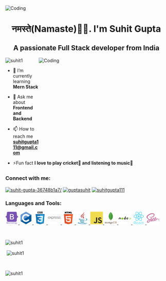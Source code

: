 
<image align="center"  alt="Coding" width="1000" height="300"  src="./Work-Fun.gif">

<h1 align="center">नमस्ते(Namaste)🙏🏻. I'm Suhit Gupta</h1>
<h2 align="center">A passionate Full Stack developer from India</h2>

<image align="right" alt="Coding" height="300" width="400" src="./bd4ed327189c2a56695beb91cd534570.gif">

<p align="left"> <img src="https://komarev.com/ghpvc/?username=suhit1&label=Profile%20views&color=0e75b6&style=flat" alt="suhit1" /> </p>

- 🌱 I’m currently learning **Mern Stack**

- 💬 Ask me about **Frontend and Backend**

- 📫 How to reach me **suhitgupta111@gmail.com**
  
- ⚡Fun fact **I love to play cricket🏏 and listening to music🎵**

<h3 align="left">Connect with me:</h3>
<p align="left">
<a href="https://linkedin.com/in/suhit-gupta-36748b1a7/" target="blank"><img align="center" src="https://raw.githubusercontent.com/rahuldkjain/github-profile-readme-generator/master/src/images/icons/Social/linked-in-alt.svg" alt="suhit-gupta-36748b1a7/" height="30" width="40" /></a>
<a href="https://instagram.com/guptasuhit" target="blank"><img align="center" src="https://raw.githubusercontent.com/rahuldkjain/github-profile-readme-generator/master/src/images/icons/Social/instagram.svg" alt="guptasuhit" height="30" width="40" /></a>
<a href="https://auth.geeksforgeeks.org/user/suhitgupta111" target="blank"><img align="center" src="https://raw.githubusercontent.com/rahuldkjain/github-profile-readme-generator/master/src/images/icons/Social/geeks-for-geeks.svg" alt="suhitgupta111" height="30" width="40" /></a>
</p>

<h3 align="left">Languages and Tools:</h3>

<p align="left"> <a href="https://getbootstrap.com" target="_blank" rel="noreferrer"> <img src="https://raw.githubusercontent.com/devicons/devicon/master/icons/bootstrap/bootstrap-plain-wordmark.svg" alt="bootstrap" width="40" height="40"/> </a> <a href="https://www.cprogramming.com/" target="_blank" rel="noreferrer"> <img src="https://raw.githubusercontent.com/devicons/devicon/master/icons/c/c-original.svg" alt="c" width="40" height="40"/> </a> <a href="https://www.w3schools.com/css/" target="_blank" rel="noreferrer"> <img src="https://raw.githubusercontent.com/devicons/devicon/master/icons/css3/css3-original-wordmark.svg" alt="css3" width="40" height="40"/> </a> <a href="https://expressjs.com" target="_blank" rel="noreferrer"> <img src="https://raw.githubusercontent.com/devicons/devicon/master/icons/express/express-original-wordmark.svg" alt="express" width="40" height="40"/> </a> <a href="https://www.w3.org/html/" target="_blank" rel="noreferrer"> <img src="https://raw.githubusercontent.com/devicons/devicon/master/icons/html5/html5-original-wordmark.svg" alt="html5" width="40" height="40"/> </a> <a href="https://www.java.com" target="_blank" rel="noreferrer"> <img src="https://raw.githubusercontent.com/devicons/devicon/master/icons/java/java-original.svg" alt="java" width="40" height="40"/> </a> <a href="https://developer.mozilla.org/en-US/docs/Web/JavaScript" target="_blank" rel="noreferrer"> <img src="https://raw.githubusercontent.com/devicons/devicon/master/icons/javascript/javascript-original.svg" alt="javascript" width="40" height="40"/> </a> <a href="https://www.mongodb.com/" target="_blank" rel="noreferrer"> <img src="https://raw.githubusercontent.com/devicons/devicon/master/icons/mongodb/mongodb-original-wordmark.svg" alt="mongodb" width="40" height="40"/> </a> <a href="https://nodejs.org" target="_blank" rel="noreferrer"> <img src="https://raw.githubusercontent.com/devicons/devicon/master/icons/nodejs/nodejs-original-wordmark.svg" alt="nodejs" width="40" height="40"/> </a> <a href="https://reactjs.org/" target="_blank" rel="noreferrer"> <img src="https://raw.githubusercontent.com/devicons/devicon/master/icons/react/react-original-wordmark.svg" alt="react" width="40" height="40"/> </a> <a href="https://sass-lang.com" target="_blank" rel="noreferrer"> <img src="https://raw.githubusercontent.com/devicons/devicon/master/icons/sass/sass-original.svg" alt="sass" width="40" height="40"/> </a> </p>
<br/>
<p><img align="left" src="https://github-readme-stats.vercel.app/api/top-langs?username=suhit1&show_icons=true&locale=en&layout=compact&theme=tokyonight" alt="suhit1" /></p>
<br/>
<p>&nbsp;<img align="center" src="https://github-readme-stats.vercel.app/api?username=suhit1&theme=tokyonight&show_icons=true" alt="suhit1" /></p>
<br/>
<p><img  align="center" src="https://github-readme-streak-stats.herokuapp.com/?user=suhit1&theme=tokyonight" alt="suhit1" /></p>
